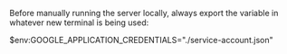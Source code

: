 Before manually running the server locally, always export the variable in whatever new terminal is being used:

$env:GOOGLE_APPLICATION_CREDENTIALS="./service-account.json"